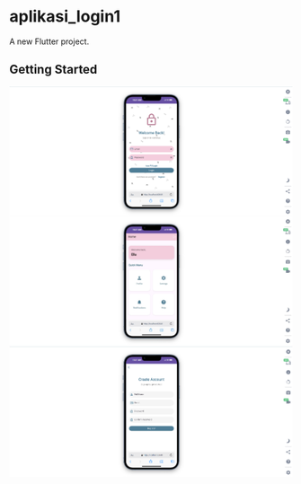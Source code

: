 # aplikasi_login1

A new Flutter project.

## Getting Started

![Screenshot](assets/image.png)
![Screenshot](assets/image2.jpg)
![Screenshot](assets/image3.png)
